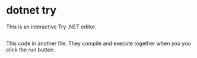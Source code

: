 # dotnet try

This is an interactive Try .NET editor.

```csharp ./samples/BasicConsole/Program.cs --project ./samples/BasicConsole/BasicConsole.csproj  --region wat
```

This code in another file. They compile and execute together when you you click the run button.

```csharp --project ./samples/BasicConsole/BasicConsole.csproj ./samples/BasicConsole/Cat.cs --region WhatToSay
```




